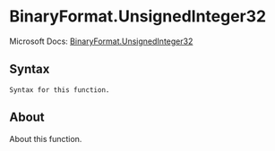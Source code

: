 # BinaryFormat.UnsignedInteger32

Microsoft Docs: [BinaryFormat.UnsignedInteger32](https://docs.microsoft.com/en-us/powerquery-m/binaryformat-unsignedinteger32)

## Syntax

```
Syntax for this function.
```

## About

About this function.

